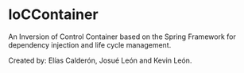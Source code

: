 # IoCContainer

An Inversion of Control Container based on the Spring Framework for dependency injection and life cycle management.

Created by: Elías Calderón, Josué León and Kevin León.
